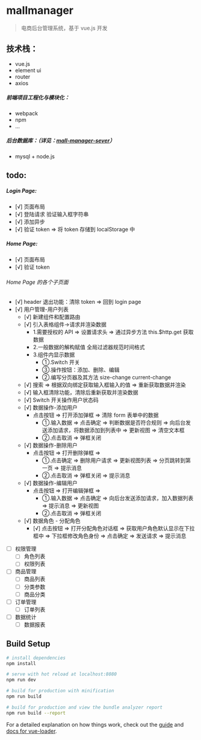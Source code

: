 # mallmanager

> 电商后台管理系统，基于 vue.js 开发

## 技术栈：

- vue.js
- element ui
- router
- axios

##### 前端项目工程化与模块化：

- webpack
- npm
- ...

##### 后台数据库：（详见：[mall-manager-sever](https://github.com/chloeeee72/mall-manager-sever)）

- mysql + node.js

## todo:

##### Login Page:

- [√] 页面布局
- [√] 登陆请求 验证输入框字符串
- [√] 添加异步
- [√] 验证 token => 将 token 存储到 localStorage 中

##### Home Page:

- [√] 页面布局
- [√] 验证 token

###### Home Page 的各个子页面

- [√] header 退出功能：清除 token => 回到 login page
- [√] 用户管理-用户列表
  - [√] 新建组件和配置路由
  - [√] 引入表格组件->请求并渲染数据
    - 1.需要授权的 API => 设置请求头 => 通过异步方法 this.\$http.get 获取数据
    - 2.一般数据的解构赋值 全局过滤器规范时间格式
    - 3.组件内显示数据
      - ①.Switch 开关
      - ③.操作按钮：添加、删除、编辑
      - ②.编写分页器及其方法 size-change current-change
  - [√] 搜索 => 根据双向绑定获取输入框输入的值 => 重新获取数据并渲染
  - [√] 输入框清除功能，清除后重新获取并渲染数据
  - [√] Switch 开关操作用户状态码
  - [√] 数据操作-添加用户
    - 点击按钮 => 打开添加弹框 => 清除 form 表单中的数据
      - ①.输入数据 => 点击确定 => 判断数据是否符合规则 => 向后台发送添加请求，将数据添加到列表中 => 更新视图 => 清空文本框
      - ②.点击取消 => 弹框关闭
  - [√] 数据操作-删除用户
    - 点击按钮 => 打开删除弹框 =>
      - ①.点击确定 => 删除用户请求 => 更新视图列表 => 分页跳转到第一页 => 提示消息
      - ②.点击取消 => 弹框关闭 => 提示消息
  - [√] 数据操作-编辑用户
    - 点击按钮 => 打开编辑弹框 =>
      - ①.输入数据 => 点击确定 => 向后台发送添加请求，加入数据列表 => 提示消息 => 更新视图
      - ②.点击取消 => 弹框关闭
  - [√] 数据角色 - 分配角色
    - [√] 点击按钮 => 打开分配角色对话框 => 获取用户角色默认显示在下拉框中 => 下拉框修改角色身份 => 点击确定 => 发送请求 => 提示消息
- [ ] 权限管理
  - [ ] 角色列表
  - [ ] 权限列表
- [ ] 商品管理
  - [ ] 商品列表
  - [ ] 分类参数
  - [ ] 商品分类
- [ ] 订单管理
  - [ ] 订单列表
- [ ] 数据统计
  - [ ] 数据报表

## Build Setup

```bash
# install dependencies
npm install

# serve with hot reload at localhost:8080
npm run dev

# build for production with minification
npm run build

# build for production and view the bundle analyzer report
npm run build --report
```

For a detailed explanation on how things work, check out the [guide](http://vuejs-templates.github.io/webpack/) and [docs for vue-loader](http://vuejs.github.io/vue-loader).
